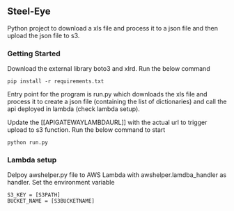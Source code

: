 ## Steel-Eye

Python project to download a xls file and process it to a json file and then upload the json file to s3.

### Getting Started

Download the external library boto3 and xlrd. Run the below command

```
pip install -r requirements.txt
```

Entry point for the program is run.py which downloads the xls file and process it to create a json file (containing the list of dictionaries) and call the api deployed in lambda (check lambda setup). 

Update the [[APIGATEWAYLAMBDAURL]] with the actual url to trigger upload to s3 function.
Run the below command to start

```
python run.py
```

### Lambda setup

Delpoy awshelper.py file to AWS Lambda with awshelper.lamdba_handler as handler.
Set the environment variable 

```
S3_KEY = [S3PATH]
BUCKET_NAME = [S3BUCKETNAME]
```



